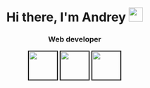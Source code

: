<h1 align="center">Hi there, I'm Andrey</a> 
<img src="https://github.com/blackcater/blackcater/raw/main/images/Hi.gif" height="32"/></h1>
<div align="center">
<h3>Web developer</h3>
<img src="https://upload.wikimedia.org/wikipedia/commons/4/4c/Typescript_logo_2020.svg" border = "2" height="64"/>
<img src="https://techinfini.in/wp-content/uploads/2017/09/React-Logo-1.png" border = "2" height="64"/>
<img src="https://w7.pngwing.com/pngs/53/626/png-transparent-raster-flag-of-poland-advertising-poland-miscellaneous-flag-rectangle.png" border = "2" height="64"/>
</div>
